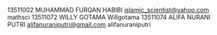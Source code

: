 13511002 	MUHAMMAD FURQAN HABIBI 	islamic_scientist@yahoo.com 	mathsci
13511072 	WILLY GOTAMA											Willgotama
13511074	ALIFA NURANI PUTRI		alifanuraniputri@gmail.com		alifanuraniputri